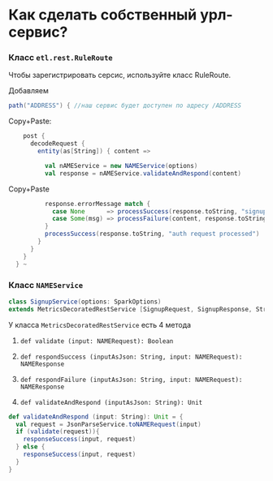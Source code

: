 # Как сделать собственный урл-сервис?

### Класс `etl.rest.RuleRoute`

Чтобы зарегистрировать серсис, используйте класс RuleRoute.

Добавляем 

```scala
path("ADDRESS") { //наш сервис будет доступен по адресу /ADDRESS
```

Copy+Paste:

```scala
    post {
      decodeRequest {
        entity(as[String]) { content =>
```

```scala
          val nAMEService = new NAMEService(options)
          val response = nAMEService.validateAndRespond(content)
```

Copy+Paste

```scala
          response.errorMessage match {
            case None      => processSuccess(response.toString, "signup request processed")
            case Some(msg) => processFailure(content, response.toString, response.responseCode)
          }
          processSuccess(response.toString, "auth request processed")
        }
      }
    }
  } ~
```



### Класс `NAMEService`

```scala
class SignupService(options: SparkOptions) 
extends MetricsDecoratedRestService [SignupRequest, SignupResponse, String]
```



У класса `MetricsDecoratedRestService` есть 4 метода

1. `def validate (input: NAMERequest): Boolean`

2. `def respondSuccess (inputAsJson: String, input: NAMERequest): NAMEResponse`

3. `def respondFailure (inputAsJson: String, input: NAMERequest): NAMEResponse`

4.  `def validateAndRespond (inputAsJson: String): Unit`

   ```scala
   def validateAndRespond (input: String): Unit = {
     val request = JsonParseService.toNAMERequest(input)
     if (validate(request)){
       responseSuccess(input, request)
     } else {
       responseSuccess(input, request)
     }
   }
   ```

   ​